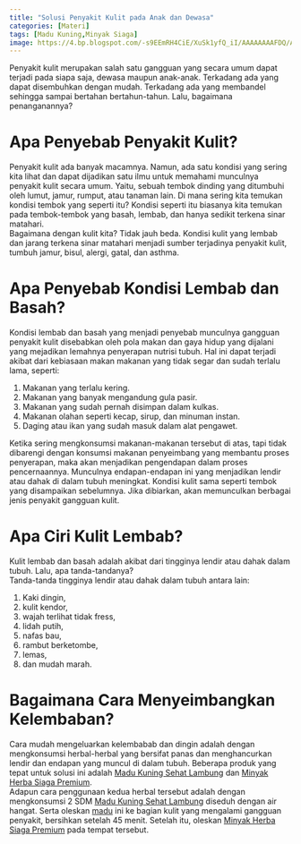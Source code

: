 ```yaml
---
title: "Solusi Penyakit Kulit pada Anak dan Dewasa"
categories: [Materi]
tags: [Madu Kuning,Minyak Siaga]
image: https://4.bp.blogspot.com/-s9EEmRH4CiE/XuSk1yfQ_iI/AAAAAAAAFDQ/AtLyQvMuU4QAmrPqXewYLgYW_WJ2NCsLACPcBGAsYHg/s1600/202006-mho-solusi-penyakit-kulit.png
---
```


<div class="paraph">Penyakit kulit merupakan salah satu gangguan yang secara umum dapat terjadi pada siapa saja, dewasa maupun anak-anak. Terkadang ada yang dapat disembuhkan dengan mudah. Terkadang ada yang membandel sehingga sampai bertahan bertahun-tahun. Lalu, bagaimana penanganannya?</div>

<h1>Apa Penyebab Penyakit Kulit?</h1>

<div class="paraph">Penyakit kulit ada banyak macamnya. Namun, ada satu kondisi yang sering kita lihat dan dapat dijadikan satu ilmu untuk memahami munculnya penyakit kulit secara umum. Yaitu, sebuah tembok dinding yang ditumbuhi oleh lumut, jamur, rumput, atau tanaman lain. Di mana sering kita temukan kondisi tembok yang seperti itu? Kondisi seperti itu biasanya kita temukan pada tembok-tembok yang basah, lembab, dan hanya sedikit terkena sinar matahari.</div>

<div class="paraph">Bagaimana dengan kulit kita? Tidak jauh beda. Kondisi kulit yang lembab dan jarang terkena sinar matahari menjadi sumber terjadinya penyakit kulit, tumbuh jamur, bisul, alergi, gatal, dan asthma.</div>

<h1>Apa Penyebab Kondisi Lembab dan Basah?</h1>

<div class="paraph">Kondisi lembab dan basah yang menjadi penyebab munculnya gangguan penyakit kulit disebabkan oleh pola makan dan gaya hidup yang dijalani yang mejadikan lemahnya penyerapan nutrisi tubuh. Hal ini dapat terjadi akibat dari kebiasaan makan makanan yang tidak segar dan sudah terlalu lama, seperti:</div>

<ol>
    <li>Makanan yang terlalu kering.</li>
    <li>Makanan yang banyak mengandung gula pasir.</li>
    <li>Makanan yang sudah pernah disimpan dalam kulkas.</li>
    <li>Makanan olahan seperti kecap, sirup,  dan minuman instan.</li>
    <li>Daging atau ikan yang sudah masuk dalam alat pengawet.</li>
</ol>

<div class="paraph">Ketika sering mengkonsumsi makanan-makanan tersebut di atas, tapi tidak dibarengi dengan konsumsi makanan penyeimbang yang membantu proses penyerapan, maka akan menjadikan pengendapan dalam proses pencernaannya. Munculnya endapan-endapan ini yang menjadikan lendir atau dahak di dalam tubuh meningkat. Kondisi kulit sama seperti tembok yang disampaikan sebelumnya. Jika dibiarkan, akan memunculkan berbagai jenis penyakit gangguan kulit.</div>

<h1>Apa Ciri Kulit Lembab?</h1>

<div class="paraph">Kulit lembab dan basah adalah akibat dari tingginya lendir atau dahak dalam tubuh. Lalu, apa tanda-tandanya?</div>

<div class="paraph">Tanda-tanda tingginya lendir atau dahak dalam tubuh antara lain:</div>

<ol>
    <li>Kaki dingin,</li>
    <li>kulit kendor,</li>
    <li>wajah terlihat tidak fress,</li>
    <li>lidah putih,</li>
    <li>nafas bau,</li>
    <li>rambut berketombe,</li>
    <li>lemas,</li>
    <li>dan mudah marah.</li>
</ol>

<h1>Bagaimana Cara Menyeimbangkan Kelembaban?</h1>

<div class="paraph">Cara mudah mengeluarkan kelembabab dan dingin adalah dengan mengkonsumsi herbal-herbal yang bersifat panas dan menghancurkan lendir dan endapan yang muncul di dalam tubuh. Beberapa produk yang tepat untuk solusi ini adalah <a cclass="mhoapp orange" href="/posts/madu-kuning-sehat-lambung-wk6" title="Madu Kuning Sehat Lambung">Madu Kuning Sehat Lambung</a> dan <a cclass="mhoapp red" href="/posts/minyak-herba-siaga-premium-2tm" title="Minyak Herba Siaga Premium">Minyak Herba Siaga Premium</a>.</div>

<div class="paraph">Adapun cara penggunaan kedua herbal tersebut adalah dengan mengkonsumsi 2 SDM <a cclass="mhoapp orange" href="/posts/madu-kuning-sehat-lambung-wk6" title="Madu Kuning Sehat Lambung">Madu Kuning Sehat Lambung</a> diseduh dengan air hangat. Serta oleskan <a href='/tags/madu' title="Label Madu">madu</a> ini ke bagian kulit yang mengalami gangguan penyakit, bersihkan setelah 45 menit. Setelah itu, oleskan <a cclass="mhoapp red" href="/posts/minyak-herba-siaga-premium-2tm" title="Minyak Herba Siaga Premium">Minyak Herba Siaga Premium</a> pada tempat tersebut.</div>